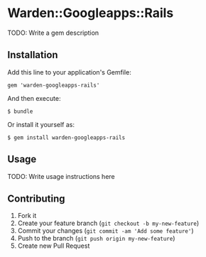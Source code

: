 # Warden::Googleapps::Rails

TODO: Write a gem description

## Installation

Add this line to your application's Gemfile:

    gem 'warden-googleapps-rails'

And then execute:

    $ bundle

Or install it yourself as:

    $ gem install warden-googleapps-rails

## Usage

TODO: Write usage instructions here

## Contributing

1. Fork it
2. Create your feature branch (`git checkout -b my-new-feature`)
3. Commit your changes (`git commit -am 'Add some feature'`)
4. Push to the branch (`git push origin my-new-feature`)
5. Create new Pull Request
